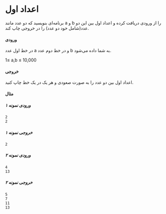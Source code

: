 # اعداد اول

برنامه‌ای بنویسید که دو عدد مانند a و b را از ورودی دریافت کرده و اعداد اول بین این دو عدد(شامل خود دو عدد) را در خروجی چاپ کند.

#### ورودی

در خط اول عدد a و در خط دوم عدد b به شما داده می‌شود.

1≤ a,b ≤ 10,000

#### خروجی

اعداد اول بین دو عدد را به صورت صعودی و هر یک در یک خط چاپ کنید.

#### مثال

##### ورودی نمونه ۱
```
2
2
```

##### خروجی نمونه ۱
```
2
```

##### ورودی نمونه ۲
```
4
13
```

##### خروجی نمونه ۲
```
5
7
11
13
```